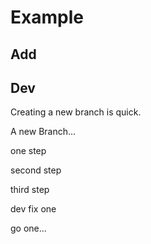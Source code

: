 # Example

## Add

## Dev

Creating a new branch is quick.


A new Branch...


one step	

second step

third step


dev fix one	


go one...
